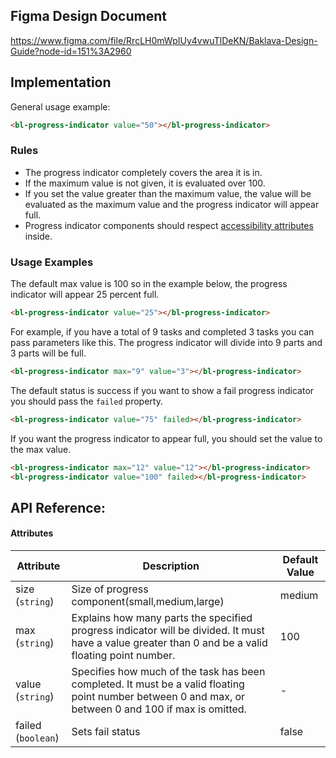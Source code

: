 ## Figma Design Document

https://www.figma.com/file/RrcLH0mWpIUy4vwuTlDeKN/Baklava-Design-Guide?node-id=151%3A2960

## Implementation

General usage example:

```html
<bl-progress-indicator value="50"></bl-progress-indicator>
```

### Rules

* The progress indicator completely covers the area it is in.
* If the maximum value is not given, it is evaluated over 100.
* If you set the value greater than the maximum value, the value will be evaluated as the maximum value and the progress indicator will appear full.
* Progress indicator components should respect [accessibility attributes](https://developer.mozilla.org/en-US/docs/Web/Accessibility/ARIA/Roles/progressbar_role) inside.

### Usage Examples

The default max value is 100 so in the example below, the progress indicator will appear 25 percent full.

```html
<bl-progress-indicator value="25"></bl-progress-indicator>
```

For example, if you have a total of 9 tasks and completed 3 tasks you can pass parameters like this. The progress indicator will divide into 9 parts and 3 parts will be full.

```html
<bl-progress-indicator max="9" value="3"></bl-progress-indicator>
```

The default status is success if you want to show a fail progress indicator you should pass the `failed` property.

```html
<bl-progress-indicator value="75" failed></bl-progress-indicator>
```

If you want the progress indicator to appear full, you should set the value to the max value.

```html
<bl-progress-indicator max="12" value="12"></bl-progress-indicator>
<bl-progress-indicator value="100" failed></bl-progress-indicator>
```

## API Reference:

#### Attributes

| Attribute | Description | Default Value |
| --------------- | --------------- | --------------- |
| size (`string`) | Size of progress component(small,medium,large) | medium |
| max (`string`) | Explains how many parts the specified progress indicator will be divided. It must have a value greater than 0 and be a valid floating point number. | 100 |
| value (`string`) | Specifies how much of the task has been completed. It must be a valid floating point number between 0 and max, or between 0 and 100 if max is omitted.  | - |
| failed (`boolean`) | Sets fail status | false |


